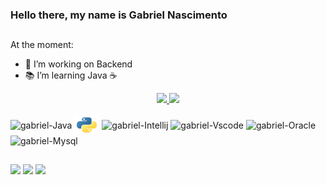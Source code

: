 ### Hello there, my name is Gabriel Nascimento
<h2 dir="auto"> </h2>

At the moment:
- 🔭 I’m working on Backend
- 📚 I’m learning Java ☕

<div align="center" dir="auto">
  <a href="https://github.com/gaanasc">
  <img height="150em" src="https://github-readme-stats.vercel.app/api?username=gaanasc&show_icons=true&theme=dark&include_all_commits=true&count_private=true"/>
  <img height="150em" src="https://github-readme-stats.vercel.app/api/top-langs/?username=gaanasc&layout=compact&langs_count=7&theme=dark"/>
  </a>
</div>





  <div style="display: inline_block" dir="auto"><br>
  <img align="center" alt="gabriel-Java" height="30" width="40" src="https://cdn.jsdelivr.net/gh/devicons/devicon/icons/java/java-original.svg" />
  <img align="center" alt="gabriel-Python" height="30" width="40" src="https://raw.githubusercontent.com/devicons/devicon/master/icons/python/python-original.svg">
  <img align="center" alt="gabriel-Intellij" height="30" width="40" src="https://cdn.jsdelivr.net/gh/devicons/devicon/icons/intellij/intellij-original.svg" />
  <img align="center" alt="gabriel-Vscode" height="30" width="40" src="https://cdn.jsdelivr.net/gh/devicons/devicon/icons/vscode/vscode-original.svg">
  <img align="center" alt="gabriel-Oracle" height="30" width="40" src="https://cdn.jsdelivr.net/gh/devicons/devicon/icons/oracle/oracle-original.svg">
  <img align="center" alt="gabriel-Mysql" height="30" width="40" src="https://cdn.jsdelivr.net/gh/devicons/devicon/icons/mysql/mysql-original.svg">
  
</div>

<h2 dir="auto"> </h2>
 
<div> 
  <a href="https://instagram.com/gaanasc" target="_blank"><img src="https://img.shields.io/badge/-Instagram-%23E4405F?style=for-the-badge&logo=instagram&logoColor=white" target="_blank"></a>
  <a href = "mailto:gabriel.rocha1301@gmail.com"><img src="https://img.shields.io/badge/-Gmail-%23333?style=for-the-badge&logo=gmail&logoColor=white" target="_blank"></a>
  <a href="https://www.linkedin.com/in/gaanasc" target="_blank"><img src="https://img.shields.io/badge/-LinkedIn-%230077B5?style=for-the-badge&logo=linkedin&logoColor=white" target="_blank"></a> 
  </div>
